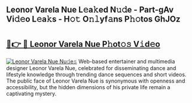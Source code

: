 ## Leonor Varela Nue L𝚎a𝚔ed N𝚞𝚍e - Part-gAv Vi𝚍𝚎o L𝚎a𝚔s - H𝚘𝚝 O𝚗𝚕yf𝚊ns P𝚑𝚘tos GhJOz

# <h2><a href="http://kf8t1f.oniu.top/?m=Leonor+Varela+Nue">🔗👉 🔴 Leonor Varela Nue P𝚑ot𝚘𝚜 V𝚒d𝚎o</a></h2>

[![Leonor Varela Nue Nu𝚍e𝚜](https://i.imgur.com/0qMVB7G.gif)](http://kf8t1f.oniu.top/?m=Leonor+Varela+Nue)
Web-based entertainer and multimedia designer Leonor Varela Nue, celebrated for disseminating dance and lifestyle knowledge through trending dance sequences and short videos. The public face of Leonor Varela Nue is synonymous with openness and accessibility, but the hidden dimensions of his private life remain a captivating mystery.  
